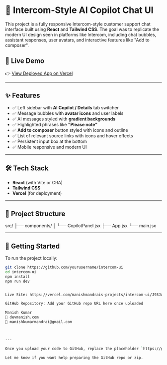 # 💬 Intercom-Style AI Copilot Chat UI

This project is a fully responsive Intercom-style customer support chat interface built using **React** and **Tailwind CSS**. The goal was to replicate the modern UI design seen in platforms like Intercom, including chat bubbles, assistant responses, user avatars, and interactive features like "Add to composer".

## 🔗 Live Demo

👉 [View Deployed App on Vercel](https://vercel.com/manishmandrais-projects/intercom-ui/J93JxcLCbkB5DUhFpCnDrmJcZUXm)

---

## ✨ Features

- ✅ Left sidebar with **AI Copilot / Details** tab switcher
- ✅ Message bubbles with **avatar icons** and user labels
- ✅ AI messages styled with **gradient backgrounds**
- ✅ Highlighted phrases like **"Please note"**
- ✅ **Add to composer** button styled with icons and outline
- ✅ List of relevant source links with icons and hover effects
- ✅ Persistent input box at the bottom
- ✅ Mobile responsive and modern UI

---

## 🛠 Tech Stack

- **React** (with Vite or CRA)
- **Tailwind CSS**
- **Vercel** (for deployment)

---

## 📁 Project Structure

src/
├── components/
│ └── CopilotPanel.jsx
├── App.jsx
└── main.jsx



---

## 🚀 Getting Started

To run the project locally:

```bash
git clone https://github.com/yourusername/intercom-ui
cd intercom-ui
npm install
npm run dev


Live Site: https://vercel.com/manishmandrais-projects/intercom-ui/J93JxcLCbkB5DUhFpCnDrmJcZUXm

GitHub Repository: Add your GitHub repo URL here once uploaded

Manish Kumar
🔗 devmanish.com
📧 manishkumarmandrai@gmail.com



---

Once you upload your code to GitHub, replace the placeholder `https://github.com/yourusername/intercom-ui` with your actual repo URL.

Let me know if you want help preparing the GitHub repo or zip.


